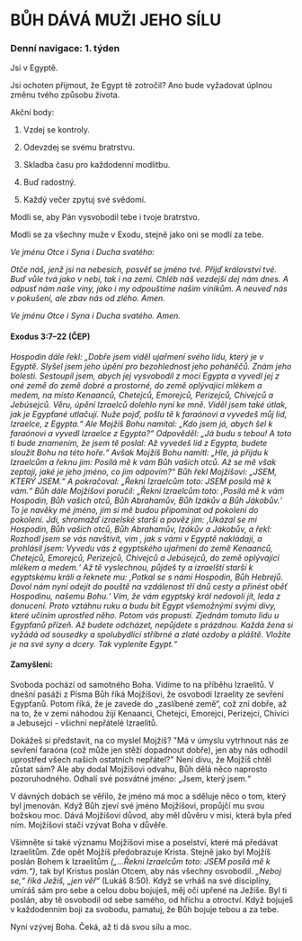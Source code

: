 # BŮH DÁVÁ MUŽI JEHO SÍLU

### Denní navigace: 1. týden

Jsi v Egyptě.

Jsi ochoten přijmout, že Egypt tě zotročil? Ano bude vyžadovat úplnou změnu tvého způsobu života.

Akční body:
1. Vzdej se kontroly.

2. Odevzdej se svému bratrstvu.

3. Skladba času pro každodenní modlitbu.

4. Buď radostný.

5. Každý večer zpytuj své svědomí.

Modli se, aby Pán vysvobodil tebe i tvoje bratrstvo.

Modli se za všechny muže v Exodu, stejně jako oni se modlí za tebe.

*Ve jménu Otce i Syna i Ducha svatého:*

*Otče náš, jenž jsi na nebesích,*
*posvěť se jméno tvé.*
*Přijď království tvé.*
*Buď vůle tvá jako v nebi, tak i na zemi.*
*Chléb náš vezdejší dej nám dnes.*
*A odpusť nám naše viny,*
*jako i my odpouštíme našim viníkům.*
*A neuveď nás v pokušení,*
*ale zbav nás od zlého.*
*Amen.*

*Ve jménu Otce i Syna i Ducha svatého. Amen.*

#### Exodus 3:7–22 (ČEP)
*Hospodin dále řekl: „Dobře jsem viděl ujařmení svého lidu, který je v Egyptě. Slyšel jsem jeho úpění pro bezohlednost jeho poháněčů. Znám jeho bolesti. Sestoupil jsem, abych jej vysvobodil z moci Egypta a vyvedl jej z oné země do země dobré a prostorné, do země oplývající mlékem a medem, na místo Kenaanců, Chetejců, Emorejců, Perizejců, Chivejců a Jebúsejců. Věru, úpění Izraelců dolehlo nyní ke mně. Viděl jsem také útlak, jak je Egypťané utlačují. Nuže pojď, pošlu tě k faraónovi a vyvedeš můj lid, Izraelce, z Egypta.“ Ale Mojžíš Bohu namítal: „Kdo jsem já, abych šel k faraónovi a vyvedl Izraelce z Egypta?“ Odpověděl: „Já budu s tebou! A toto ti bude znamením, že jsem tě poslal: Až vyvedeš lid z Egypta, budete sloužit Bohu na této hoře.“ Avšak Mojžíš Bohu namítl: „Hle, já přijdu k Izraelcům a řeknu jim: Posílá mě k vám Bůh vašich otců. Až se mě však zeptají, jaké je jeho jméno, co jim odpovím?“ Bůh řekl Mojžíšovi: „JSEM, KTERÝ JSEM.“ A pokračoval: „Řekni Izraelcům toto: JSEM posílá mě k vám.“ Bůh dále Mojžíšovi poručil: „Řekni Izraelcům toto: ‚Posílá mě k vám Hospodin, Bůh vašich otců, Bůh Abrahamův, Bůh Izákův a Bůh Jákobův.‘ To je navěky mé jméno, jím si mě budou připomínat od pokolení do pokolení. Jdi, shromažď izraelské starší a pověz jim: ,Ukázal se mi Hospodin, Bůh vašich otců, Bůh Abrahamův, Izákův a Jákobův, a řekl: Rozhodl jsem se vás navštívit, vím , jak s vámi v Egyptě nakládají, a prohlásil jsem: Vyvedu vás z egyptského ujařmení do země Kenaanců, Chetejců, Emorejců, Perizejců, Chivejců a Jebúsejců, do země oplývající mlékem a medem.‘ Až tě vyslechnou, půjdeš ty a izraelští starší k egyptskému králi a řeknete mu: ‚Potkal se s námi Hospodin, Bůh Hebrejů. Dovol nám nyní odejít do pouště na vzdálenost tří dnů cesty a přinést oběť Hospodinu, našemu Bohu.‘ Vím, že vám egyptský král nedovolí jít, leda z donucení. Proto vztáhnu ruku a budu bít Egypt všemožnými svými divy, které učiním uprostřed něho. Potom vás propustí. Zjednám tomuto lidu u Egypťanů přízeň. Až budete odcházet, nepůjdete s prázdnou. Každá žena si vyžádá od sousedky a spolubydlící stříbrné a zlaté ozdoby a pláště. Vložíte je na své syny a dcery. Tak vypleníte Egypt.“*

#### Zamyšlení:
Svoboda pochází od samotného Boha. Vidíme to na příběhu Izraelitů. V dnešní pasáži z Písma Bůh říká Mojžíšovi, že osvobodí Izraelity ze sevření Egypťanů. Potom říká, že je zavede do „zaslíbené země“, což zní dobře, až na to, že v zemi náhodou žijí Kenaanci, Chetejci, Emorejci, Perizejci, Chivici a Jebusejci - všichni nepřátelé Izraelitů.

Dokážeš si představit, na co myslel Mojžíš? "Má v úmyslu vytrhnout nás ze sevření faraóna (což může jen stěží dopadnout dobře), jen aby nás odhodil uprostřed všech našich ostatních nepřátel?" Není divu, že Mojžíš chtěl zůstat sám? Ale aby dodal Mojžíšovi odvahu, Bůh dělá něco naprosto pozoruhodného. Odhalí své posvátné jméno: „Jsem, který jsem.“

V dávných dobách se věřilo, že jméno má moc a sděluje něco o tom, který byl jmenován. Když Bůh zjeví své jméno Mojžíšovi, propůjčí mu svou božskou moc. Dává Mojžíšovi důvod, aby měl důvěru v misi, která byla před ním. Mojžíšovi stačí vzývat Boha v důvěře.

Všimněte si také významu Mojžíšovi mise a poselství, které má předávat Izraelitům. Zde opět Mojžíš předobrazuje Krista. Stejně jako byl Mojžíš poslán Bohem k Izraelitům *(„…Řekni Izraelcům toto: JSEM posílá mě k vám.“)*, tak byl Kristus poslán Otcem, aby nás všechny osvobodil. *„Neboj se,“ říká Ježíš, „jen věř“* (Lukáš 8:50). Když se vrháš na své disciplíny, umíráš sám pro sebe a celou dobu bojuješ, měj oči upřené na Ježíše. Byl ti poslán, aby tě osvobodil od sebe samého, od hříchu a otroctví. Když bojuješ v každodenním boji za svobodu, pamatuj, že Bůh bojuje tebou a za tebe.

Nyní vzývej Boha. Čeká, až ti dá svou sílu a moc.
